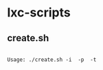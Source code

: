 lxc-scripts
===========

create.sh
---------
<code>
Usage: ./create.sh -i <ip address> -p <path> -t <template> -r [name]
  -i            optional: IP address/mask
  -p            optional: path to save machine (default current path)
  -t            optional: machine template (default "default")
  -r            optional: rebuild template
  name          machine name
</code>
<br>


start.sh
--------
<code>
Usage: ./start.sh -l <path> -p <path> -i -q [name]
  -i            optional: interactive mode (not daemonized)
  -q            optional: disable daemon console logging
  -l            optional: log file path
  -p            optional: machine path
  name          machine name
</code>
<br>


destroy.sh
----------
<code>
Usage: ./destroy.sh [name] [path]
        name            machine name
        path            optional: path to save machine
                        (assumes current path)
</code>
<br>


network-interfaces
------------------
Copy of /etc/network/interfaces for happy bridging
<br>


lxc-default
-----------
"Default" LXC container template used by scripts.  Builds a fairly minimal Ubuntu 12.04 x64 container.
